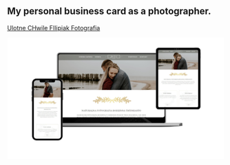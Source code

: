 ## My  personal business card as a photographer.

[Ulotne CHwile FIlipiak Fotografia ](https://mariolafilipiak.github.io/Ulotne-Chwile-Filipiak-Fotografia/)



![img](https://github.com/MariolaFilipiak/Ulotne-Chwile-Filipiak-Fotografia/blob/main/mockup.png?raw=true)
